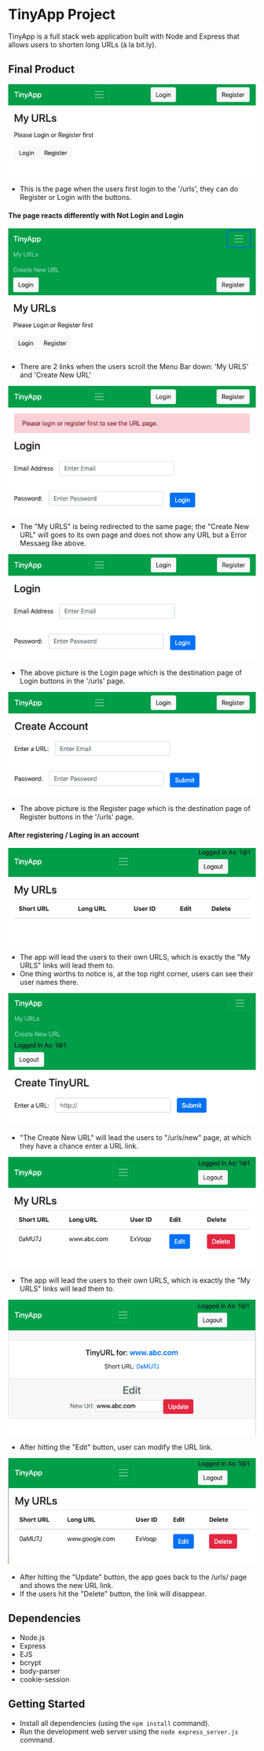 # TinyApp Project

TinyApp is a full stack web application built with Node and Express that allows users to shorten long URLs (à la bit.ly).

## Final Product

!["The urls page img with Login and Register buttons"](/docs/urls.png "urls page")
- This is the page when the users first login to the '/urls', they can do Register or Login with the buttons.

#### The page reacts differently with Not Login and Login
!["Scrolling down the Menu Bar in urls page when users not login"](/docs/urls_scrolldown.png )
- There are 2 links when the users scroll the Menu Bar down: 'My URLS' and 'Create New URL'

!["The 'Create New URL' goes to its page but with Login text"](/docs/urls:new.png)
- The "My URLS" is being redirected to the same page; the "Create New URL" will goes to its own page and does not show any URL but a Error Messaeg like above.

!["The Login page"](/docs/:login.png)
- The above picture is the Login page which is the destination page of Login buttons in the '/urls' page.

!["The Register page"](/docs/:register.png)
- The above picture is the Register page which is the destination page of Register buttons in the '/urls' page.


#### After registering / Loging in an account
!["The Urls page after registering an account"](/docs/after_L:R/urls.png)
- The app will lead the users to their own URLS, which is exactly the "My URLS" links will lead them to.
- One thing worths to notice is, at the top right corner, users can see their user names there.

!["Create an new URL"](/docs/after_L:R/create_new.png)
- "The Create New URL" will lead the users to "/urls/new" page, at which they have a chance enter a URL link.

!["My URL page after creating an new account"](/docs/after_L:R/after_submit_new.png)
- The app will lead the users to their own URLS, which is exactly the "My URLS" links will lead them to.

!["Edit the existing URL"](/docs/after_L:R/edit_link.png)
- After hitting the "Edit" button, user can modify the URL link.

!["Edit the existing URL"](/docs/after_L:R/after_update.png)
- After hitting the "Update" button, the app goes back to the /urls/ page and shows the new URL link.
- If the users hit the "Delete" button, the link will disappear.





## Dependencies

- Node.js
- Express
- EJS
- bcrypt
- body-parser
- cookie-session

## Getting Started

- Install all dependencies (using the `npm install` command).
- Run the development web server using the `node express_server.js` command.
